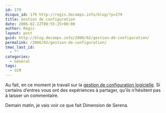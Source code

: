 ```yaml
---
id: 179
disqus_id: 179 http://regis.decamps.info/blog/?p=179
title: Gestion de configuration
date: 2006-02-22T00:55:25+00:00
author: Régis
layout: post
guid: http://blog.decamps.info/2006/02/gestion-de-configuration/
permalink: /2006/02/gestion-de-configuration/
tmac_last_id:
  - ""
categories:
  - Général
tags:
  - SCM
---
```

Au fait, en ce moment je travail sur la [gestion de configuration logicielle](http://fr.wikipedia.org/wiki/Gestion_de_configuration_logicielle). Si certains d’entres vous ont des expériences à partager, qu’ils n’hésitent pas à laisser un commentaire.

Demain matin, je vais voir ce que fait Dimension de Serena.
